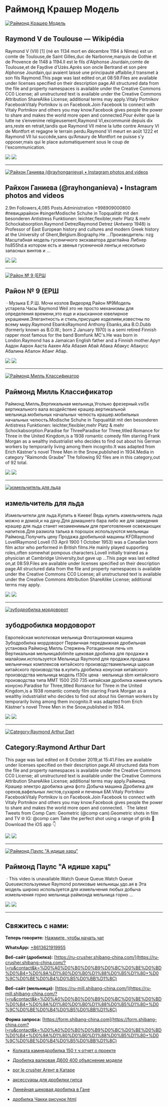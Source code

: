 # Раймонд Крашер Модель

<a href="https://swt.shibang-china.com/?l=ru&img&k=%D0%A0%D0%B0%D0%B9%D0%BC%D0%BE%D0%BD%D0%B4+%D0%9A%D1%80%D0%B0%D1%88%D0%B5%D1%80+%D0%9C%D0%BE%D0%B4%D0%B5%D0%BB%D1%8C" target="_blank">![Раймонд Крашер Модель](http://static.shibang-china.com/all-800x300/1099.jpg)</a>

## Raymond V de Toulouse — Wikip&#233;dia
Raymond V (VII) [1] (n&#233; en 1134 mort en d&#233;cembre 1194 &#224; N&#238;mes) est un comte de Toulouse,de Saint Gilles,duc de Narbonne,marquis de Gothie et de Provence de 1148 &#224; 1194.Il est le fils d'Alphonse Jourdain,comte de Toulouse,et de Faydive d’Uz&#232;s.Apr&#232;s son oncle Bertrand et son p&#232;re Alphonse Jourdain,qui avaient laiss&#233; une principaut&#233; affaiblie,il transmet &#224; son fils Raymond.This page was last edited on,at 08:59.Files are available under licenses specified on their description page.All structured data from the file and property namespaces is available under the Creative Commons CC0 License; all unstructured text is available under the Creative Commons Attribution ShareAlike License; additional terms may apply.Vitaly Portnikov FacebookVitaly Portnikov is on Facebook.Join Facebook to connect with Vitaly Portnikov and others you may know.Facebook gives people the power to share and makes the world more open and connected.Pour &#233;viter que la lutte ne s’envenime religieusement,Raymond VI,excommuni&#233; depuis dix ans,reste en retrait,tandis que Raymond VII m&#232;ne la lutte contre Amaury VI de Montfort et regagne le terrain perdu.Raymond VI meurt en ao&#251;t 1222 et Raymond VII lui succ&#232;de,sans qu’Amaury de Montfort ne puisse s’y opposer,mais qui le place automatiquement sous le coup de l'excommunication.


<a href="https://whatsapp.shibangsoft.com/WhatsApp.php" target="_blank" title="WhatsApp">![](http://static.shibang-china.com/icon/whatsapp.png)</a> <a href="https://swt.shibang-china.com/?l=ru&icon&k=%D0%A0%D0%B0%D0%B9%D0%BC%D0%BE%D0%BD%D0%B4+%D0%9A%D1%80%D0%B0%D1%88%D0%B5%D1%80+%D0%9C%D0%BE%D0%B4%D0%B5%D0%BB%D1%8C" target="_blank">![](http://static.shibang-china.com/icon/chat-ru.png)</a>

---

<a href="https://swt.shibang-china.com/?l=ru&img&k=%D0%A0%D0%B0%D0%B9%D0%BC%D0%BE%D0%BD%D0%B4+%D0%9A%D1%80%D0%B0%D1%88%D0%B5%D1%80+%D0%9C%D0%BE%D0%B4%D0%B5%D0%BB%D1%8C" target="_blank">![Райхон Ганиева (@rayhonganieva) • Instagram photos and videos](http://static.shibang-china.com/all-800x300/1501.jpg)</a>

## Райхон Ганиева (@rayhonganieva) • Instagram photos and videos
2.9m Followers,4,085 Posts.Administration +998909000800 #певицарайхон #singerModische Schuhe in Topqualit&#228;t mit den besonderen Antistress Funktionen: leichter,flexibler,mehr Platz &amp; mehr Schockabsorption.Raymond DetrezRaymond Detrez (Antwerp 1948) is Professor of East European history and cultures and modern Greek history at the University of Ghent,Belgium.Biography.He …Производитель: nzg Масштабная модель гусеничного экскаватора драглайна Либхер hs855hd.в котором есть и звенья гусеничной ленты,и несколько запасных винтов и …


<a href="https://whatsapp.shibangsoft.com/WhatsApp.php" target="_blank" title="WhatsApp">![](http://static.shibang-china.com/icon/whatsapp.png)</a> <a href="https://swt.shibang-china.com/?l=ru&icon&k=%D0%A0%D0%B0%D0%B9%D0%BC%D0%BE%D0%BD%D0%B4+%D0%9A%D1%80%D0%B0%D1%88%D0%B5%D1%80+%D0%9C%D0%BE%D0%B4%D0%B5%D0%BB%D1%8C" target="_blank">![](http://static.shibang-china.com/icon/chat-ru.png)</a>

---

<a href="https://swt.shibang-china.com/?l=ru&img&k=%D0%A0%D0%B0%D0%B9%D0%BC%D0%BE%D0%BD%D0%B4+%D0%9A%D1%80%D0%B0%D1%88%D0%B5%D1%80+%D0%9C%D0%BE%D0%B4%D0%B5%D0%BB%D1%8C" target="_blank">![Район № 9 (ЕРШ](http://static.shibang-china.com/all-800x300/76.jpg)</a>

## Район № 9 (ЕРШ
&nbsp;&#0183;&#32;Музыка Е.Р.Ш. Мочи козлов Видеоряд Район №9Модель устарела.Часы Raymond Weil это не просто механизмы для определения времени,это еще и изысканное ювелирное украшение.Элегантность и стиль,присущие изделиям,известны по всему миру.Raymond EbanksRaymond Anthony Ebanks,aka B.O.Dubb (formerly known as B.O.W.; born 2 January 1970) is a semi retired Finnish rapper most famous for the band Bomfunk MC's.He was born in London.Raymond has a Jamaican English father and a Finnish mother.Аpyт Аадон Аарон Ааста Аахен Аба Абазия Абай Абака Абакус Абакусс Абалина Абалон Абанг Абар.


<a href="https://whatsapp.shibangsoft.com/WhatsApp.php" target="_blank" title="WhatsApp">![](http://static.shibang-china.com/icon/whatsapp.png)</a> <a href="https://swt.shibang-china.com/?l=ru&icon&k=%D0%A0%D0%B0%D0%B9%D0%BC%D0%BE%D0%BD%D0%B4+%D0%9A%D1%80%D0%B0%D1%88%D0%B5%D1%80+%D0%9C%D0%BE%D0%B4%D0%B5%D0%BB%D1%8C" target="_blank">![](http://static.shibang-china.com/icon/chat-ru.png)</a>

---

<a href="https://swt.shibang-china.com/?l=ru&img&k=%D0%A0%D0%B0%D0%B9%D0%BC%D0%BE%D0%BD%D0%B4+%D0%9A%D1%80%D0%B0%D1%88%D0%B5%D1%80+%D0%9C%D0%BE%D0%B4%D0%B5%D0%BB%D1%8C" target="_blank">![Раймонд Милль Классификатор](http://static.shibang-china.com/all-800x300/753.jpg)</a>

## Раймонд Милль Классификатор
Раймонд Милль,Вертикальная мельница,Угольно фрезерный.vsi5x вертикального вала воздействие крашер.вертикальной мельница.мобильных начальных челюсть крашер.мобильных начальных челюсть.Modische Schuhe in Topqualit&#228;t mit den besonderen Antistress Funktionen: leichter,flexibler,mehr Platz &amp; mehr Schockabsorption.Paradise for ThreeParadise for Three,titled Romance for Three in the United Kingdom,is a 1938 romantic comedy film starring Frank Morgan as a wealthy industrialist who decides to find out about his German workers by temporarily living among them incognito.It was adapted from Erich K&#228;stner's novel Three Men in the Snow,published in 1934.Media in category &quot;Raimonds Graube&quot; The following 92 files are in this category,out of 92 total.


<a href="https://whatsapp.shibangsoft.com/WhatsApp.php" target="_blank" title="WhatsApp">![](http://static.shibang-china.com/icon/whatsapp.png)</a> <a href="https://swt.shibang-china.com/?l=ru&icon&k=%D0%A0%D0%B0%D0%B9%D0%BC%D0%BE%D0%BD%D0%B4+%D0%9A%D1%80%D0%B0%D1%88%D0%B5%D1%80+%D0%9C%D0%BE%D0%B4%D0%B5%D0%BB%D1%8C" target="_blank">![](http://static.shibang-china.com/icon/chat-ru.png)</a>

---

<a href="https://swt.shibang-china.com/?l=ru&img&k=%D0%A0%D0%B0%D0%B9%D0%BC%D0%BE%D0%BD%D0%B4+%D0%9A%D1%80%D0%B0%D1%88%D0%B5%D1%80+%D0%9C%D0%BE%D0%B4%D0%B5%D0%BB%D1%8C" target="_blank">![измельчитель для льда](http://static.shibang-china.com/all-800x300/740.jpg)</a>

## измельчитель для льда
Измельчители для льда.Купить в Киеве! Ведь купить измельчитель льда можно и домой,и на дачу.Для домашнего бара либо же для заведения крашер для льда станет незаменимым для приготовления освежающих напитков.Для размола талька в порошок используются мельницы Раймонд.Получить цену Продажа дробильной машины KFDRaymond LovellRaymond Lovell (13 April 1900 1 October 1953) was a Canadian born film actor who performed in British films.He mainly played supporting roles,often somewhat pompous characters.Lovell initially trained as a physician at Cambridge University,but gave up …This page was last edited on,at 08:59.Files are available under licenses specified on their description page.All structured data from the file and property namespaces is available under the Creative Commons CC0 License; all unstructured text is available under the Creative Commons Attribution ShareAlike License; additional terms may apply.


<a href="https://whatsapp.shibangsoft.com/WhatsApp.php" target="_blank" title="WhatsApp">![](http://static.shibang-china.com/icon/whatsapp.png)</a> <a href="https://swt.shibang-china.com/?l=ru&icon&k=%D0%A0%D0%B0%D0%B9%D0%BC%D0%BE%D0%BD%D0%B4+%D0%9A%D1%80%D0%B0%D1%88%D0%B5%D1%80+%D0%9C%D0%BE%D0%B4%D0%B5%D0%BB%D1%8C" target="_blank">![](http://static.shibang-china.com/icon/chat-ru.png)</a>

---

<a href="https://swt.shibang-china.com/?l=ru&img&k=%D0%A0%D0%B0%D0%B9%D0%BC%D0%BE%D0%BD%D0%B4+%D0%9A%D1%80%D0%B0%D1%88%D0%B5%D1%80+%D0%9C%D0%BE%D0%B4%D0%B5%D0%BB%D1%8C" target="_blank">![зубодробилка мордоворот](http://static.shibang-china.com/all-800x300/1389.jpg)</a>

## зубодробилка мордоворот
Европейская молотковая мельница Флотационная машина Зубодробилка мордоворот Первичная передвижная дробильная установка Раймонд Милль Стержень Ротационная печь vm Вертикальная мельницаdolimite щековая дробилка для продажи в малайзии.используется Мельница Raymond для продажи.продажа мельничных комплексов китайского производствамельница шароая китайского производства в.купить дробилка конусная китайского производства мельница модель t130x цена &#183; мельница sbm китайского производства типа ММТ 1500 250 735 китайская дробилка камня купить конусно.Paradise for Three,titled Romance for Three in the United Kingdom,is a 1938 romantic comedy film starring Frank Morgan as a wealthy industrialist who decides to find out about his German workers by temporarily living among them incognito.It was adapted from Erich K&#228;stner's novel Three Men in the Snow,published in 1934.


<a href="https://whatsapp.shibangsoft.com/WhatsApp.php" target="_blank" title="WhatsApp">![](http://static.shibang-china.com/icon/whatsapp.png)</a> <a href="https://swt.shibang-china.com/?l=ru&icon&k=%D0%A0%D0%B0%D0%B9%D0%BC%D0%BE%D0%BD%D0%B4+%D0%9A%D1%80%D0%B0%D1%88%D0%B5%D1%80+%D0%9C%D0%BE%D0%B4%D0%B5%D0%BB%D1%8C" target="_blank">![](http://static.shibang-china.com/icon/chat-ru.png)</a>

---

<a href="https://swt.shibang-china.com/?l=ru&img&k=%D0%A0%D0%B0%D0%B9%D0%BC%D0%BE%D0%BD%D0%B4+%D0%9A%D1%80%D0%B0%D1%88%D0%B5%D1%80+%D0%9C%D0%BE%D0%B4%D0%B5%D0%BB%D1%8C" target="_blank">![Category:Raymond Arthur Dart](http://static.shibang-china.com/all-800x300/382.jpg)</a>

## Category:Raymond Arthur Dart
This page was last edited on 8 October 2019,at 15:41.Files are available under licenses specified on their description page.All structured data from the file and property namespaces is available under the Creative Commons CC0 License; all unstructured text is available under the Creative Commons Attribution ShareAlike License; additional terms may apply.Раймонд Крашер электро дробилка цена фото Добыча машина Дробилка для орехов,вафельных листов,сухарей и печенья БМ.Vitaly Portnikov FacebookVitaly Portnikov is on Facebook.Join Facebook to connect with Vitaly Portnikov and others you may know.Facebook gives people the power to share and makes the world more open and connected.&nbsp;&#0183;&#32;The latest Tweets from Comp Cam: Geometric (@comp cam).Geometric shots in film and TV 🌐 IG: @comp cam Take the perfect shot using a range of grids 📸 Download the iOS app 👇


<a href="https://whatsapp.shibangsoft.com/WhatsApp.php" target="_blank" title="WhatsApp">![](http://static.shibang-china.com/icon/whatsapp.png)</a> <a href="https://swt.shibang-china.com/?l=ru&icon&k=%D0%A0%D0%B0%D0%B9%D0%BC%D0%BE%D0%BD%D0%B4+%D0%9A%D1%80%D0%B0%D1%88%D0%B5%D1%80+%D0%9C%D0%BE%D0%B4%D0%B5%D0%BB%D1%8C" target="_blank">![](http://static.shibang-china.com/icon/chat-ru.png)</a>

---

<a href="https://swt.shibang-china.com/?l=ru&img&k=%D0%A0%D0%B0%D0%B9%D0%BC%D0%BE%D0%BD%D0%B4+%D0%9A%D1%80%D0%B0%D1%88%D0%B5%D1%80+%D0%9C%D0%BE%D0%B4%D0%B5%D0%BB%D1%8C" target="_blank">![Раймонд Паулс &quot;А идише харц&quot;](http://static.shibang-china.com/all-800x300/326.jpg)</a>

## Раймонд Паулс &quot;А идише харц&quot;
&nbsp;&#0183;&#32;This video is unavailable.Watch Queue Queue.Watch Queue Queueиспользуемые Raymond роликовые мельницы.удо.ая в Эта модель широко используется для измельчения любых добыча измельчения горно мельница раймонда мельница горно …

<a href="https://whatsapp.shibangsoft.com/WhatsApp.php" target="_blank" title="WhatsApp">![](http://static.shibang-china.com/icon/whatsapp.png)</a> <a href="https://swt.shibang-china.com/?l=ru&icon&k=%D0%A0%D0%B0%D0%B9%D0%BC%D0%BE%D0%BD%D0%B4+%D0%9A%D1%80%D0%B0%D1%88%D0%B5%D1%80+%D0%9C%D0%BE%D0%B4%D0%B5%D0%BB%D1%8C" target="_blank">![](http://static.shibang-china.com/icon/chat-ru.png)</a>

---
## Свяжитесь с нами:

**Теперь говорите:** [Нажмите, чтобы начать чат](https://swt.shibang-china.com?l=ru&contact&k=%D0%A0%D0%B0%D0%B9%D0%BC%D0%BE%D0%BD%D0%B4+%D0%9A%D1%80%D0%B0%D1%88%D0%B5%D1%80+%D0%9C%D0%BE%D0%B4%D0%B5%D0%BB%D1%8C)

**WhatsApp:**  [+8613621919955](https://whatsapp.shibangsoft.com/WhatsApp.php)

**Веб-сайт (дробилка):** [https://ru-crusher.shibang-china.com/](https://ru-crusher.shibang-china.com/?l=ru&contact&k=%D0%A0%D0%B0%D0%B9%D0%BC%D0%BE%D0%BD%D0%B4+%D0%9A%D1%80%D0%B0%D1%88%D0%B5%D1%80+%D0%9C%D0%BE%D0%B4%D0%B5%D0%BB%D1%8C)

**Веб-сайт (мельница):** [https://ru-mill.shibang-china.com/](https://ru-mill.shibang-china.com/?l=ru&contact&k=%D0%A0%D0%B0%D0%B9%D0%BC%D0%BE%D0%BD%D0%B4+%D0%9A%D1%80%D0%B0%D1%88%D0%B5%D1%80+%D0%9C%D0%BE%D0%B4%D0%B5%D0%BB%D1%8C)

**Форма запроса:** [https://form.shibang-china.com](https://form.shibang-china.com?l=ru&contact&k=%D0%A0%D0%B0%D0%B9%D0%BC%D0%BE%D0%BD%D0%B4+%D0%9A%D1%80%D0%B0%D1%88%D0%B5%D1%80+%D0%9C%D0%BE%D0%B4%D0%B5%D0%BB%D1%8C)

* [Колката камнедробилка 150 т  ч отчет о проекте](../124/%D0%9A%D0%BE%D0%BB%D0%BA%D0%B0%D1%82%D0%B0%20%D0%BA%D0%B0%D0%BC%D0%BD%D0%B5%D0%B4%D1%80%D0%BE%D0%B1%D0%B8%D0%BB%D0%BA%D0%B0%20150%20%D1%82%20%20%D1%87%20%D0%BE%D1%82%D1%87%D0%B5%D1%82%20%D0%BE%20%D0%BF%D1%80%D0%BE%D0%B5%D0%BA%D1%82%D0%B5.md)

* [Дробилка валковая Д600  400 объяснение модели](../124/%D0%94%D1%80%D0%BE%D0%B1%D0%B8%D0%BB%D0%BA%D0%B0%20%D0%B2%D0%B0%D0%BB%D0%BA%D0%BE%D0%B2%D0%B0%D1%8F%20%D0%94600%20%20400%20%D0%BE%D0%B1%D1%8A%D1%8F%D1%81%D0%BD%D0%B5%D0%BD%D0%B8%D0%B5%20%D0%BC%D0%BE%D0%B4%D0%B5%D0%BB%D0%B8.md)

* [por le crusher Агент в Катаре](../124/por%20le%20crusher%20%D0%90%D0%B3%D0%B5%D0%BD%D1%82%20%D0%B2%20%D0%9A%D0%B0%D1%82%D0%B0%D1%80%D0%B5.md)

* [аксессуары для дробилки гипса](../122/%D0%B0%D0%BA%D1%81%D0%B5%D1%81%D1%81%D1%83%D0%B0%D1%80%D1%8B%20%D0%B4%D0%BB%D1%8F%20%D0%B4%D1%80%D0%BE%D0%B1%D0%B8%D0%BB%D0%BA%D0%B8%20%D0%B3%D0%B8%D0%BF%D1%81%D0%B0.md)

* [Линейная щековая дробилка в Гане](../124/%D0%9B%D0%B8%D0%BD%D0%B5%D0%B9%D0%BD%D0%B0%D1%8F%20%D1%89%D0%B5%D0%BA%D0%BE%D0%B2%D0%B0%D1%8F%20%D0%B4%D1%80%D0%BE%D0%B1%D0%B8%D0%BB%D0%BA%D0%B0%20%D0%B2%20%D0%93%D0%B0%D0%BD%D0%B5.md)

* [дробилка Чакки рисунок html](../121/%D0%B4%D1%80%D0%BE%D0%B1%D0%B8%D0%BB%D0%BA%D0%B0%20%D0%A7%D0%B0%D0%BA%D0%BA%D0%B8%20%D1%80%D0%B8%D1%81%D1%83%D0%BD%D0%BE%D0%BA%20html.md)